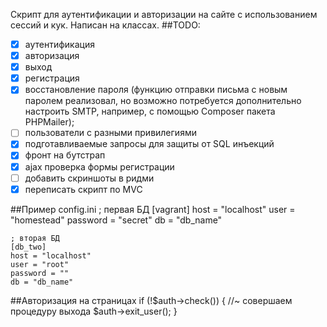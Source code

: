 Скрипт для аутентификации и авторизации на сайте с использованием сессий и кук. Написан на классах.
##TODO:
- [x] аутентификация
- [x] авторизация
- [x] выход
- [x] регистрация
- [x] восстановление пароля (функцию отправки письма с новым паролем реализовал, но возможно потребуется дополнительно настроить SMTP, например, с помощью Composer пакета PHPMailer);
- [ ] пользователи с разными привилегиями 
- [x] подготавливаемые запросы для защиты от SQL инъекций
- [x] фронт на бутстрап
- [x] ajax проверка формы регистрации 
- [ ] добавить скриншоты в ридми
- [x] переписать скрипт по MVC

##Пример config.ini
    ; первая БД
    [vagrant]
    host = "localhost"
    user = "homestead"
    password = "secret"
    db = "db_name"

    ; вторая БД
    [db_two]
    host = "localhost"
    user = "root"
    password = ""
    db = "db_name"

##Авторизация на страницах
    if (!$auth->check()) {
        //~ совершаем процедуру выхода
        $auth->exit_user();
    }